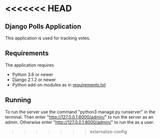 <<<<<<< HEAD
=======
 ## Django Polls Application
 This application is used for tracking votes.

 ## Requirements

 The application requires
 * Python 3.6 or newer
 * Django 2.1.2 or newer
 * Python add-on modules as in [requirements.txt](requirements.txt)

 ## Running
 To run the server use the command "python3 manage.py runserver" in the terminal.
 Then enter "http://127.0.0.1:8000/admin/" to run the server as an admin.
 Otherwise enter "http://127.0.0.1:8000/admin/" to run the as a user.
>>>>>>> externalize-config

